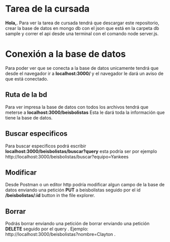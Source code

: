 # Tarea de la cursada

 **Hola,**. Para ver la tarea de cursada tendrá que descargar este repositorio, crear la base de datos en mongo db con el json que está en la carpeta db sample y correr el api desde una terminal con el comando node server.js. 

# Conexión a la base de datos

Para poder ver que se conecta a la base de datos unicamente tendrá que desde el navegador ir a  **localhost:3000/** y el navegador le dará un aviso de que está conectado. 

## Ruta de la bd

Para ver impresa la base de datos con todos los archivos tendrá que meterse a **localhost:3000/beisbolistas** Esta le dará toda la información que tiene la base de datos.

## Buscar especificos

Para buscar especificos podrá escribir **localhost:3000/beisbolistas/buscar?query** esta podría ser por ejemplo http://localhost:3000/beisbolistas/buscar?equipo=Yankees

## Modificar

Desde Postman o un editor http podría modificar algun campo de la base de datos enviando una petición **PUT** a beisbolistas seguido por el id **/beisbolistas/:id** button in the file explorer.

## Borrar 

Podrás borrar enviando una petición de borrar enviando una petición **DELETE** seguido por el query . Ejemplo:   
 http://localhost:3000/beisbolistas?nombre=Clayton  .
